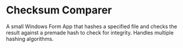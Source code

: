 Checksum Comparer
============

A small Windows Form App that hashes a specified file and checks the result against a premade hash to check for integrity. Handles multiple hashing algorithms.